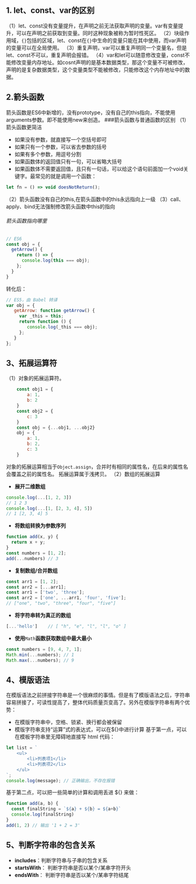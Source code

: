 ##  1. let、const、var的区别
（1）let、const没有变量提升，在声明之前无法获取声明的变量。var有变量提升，可以在声明之前获取到变量。同时这种现象被称为暂时性死区。
（2）块级作用域，`{}`包括的区域，let、const在`{}`中生命的变量只能在其中使用，而var声明的变量可以在全局使用。
（3）重复声明，var可以重复声明同一个变量名，但是let、const不可以，重复声明会报错。
（4）var和let可以随意修改变量，const不能修改变量内存地址。如cosnt声明的是基本数据类型，那这个变量不可被修改，声明的是复杂数据类型，这个变量类型不能被修改，只能修改这个内存地址中的数据。

## 2.箭头函数
箭头函数是ES6中新增的，没有prototype，没有自己的this指向，不能使用arguments参数。即不能使用new来创造。
###箭头函数与普通函数的区别
（1）箭头函数更简洁
- 如果没有参数，就直接写一个空括号即可
- 如果只有一个参数，可以省去参数的括号
- 如果有多个参数，用逗号分割
- 如果函数体的返回值只有一句，可以省略大括号
- 如果函数体不需要返回值，且只有一句话，可以给这个语句前面加一个void关键字。最常见的就是调用一个函数：

```javascript
let fn = () => void doesNotReturn();
```
（2）箭头函数没有自己的this,在箭头函数中的this永远指向上一级
（3）call、apply、bind无法强制修改箭头函数中this的指向
###### 箭头函数指向哪里
```javascript
// ES6 
const obj = { 
  getArrow() { 
    return () => { 
      console.log(this === obj); 
    }; 
  } 
}
```

转化后：

```javascript
// ES5，由 Babel 转译
var obj = { 
   getArrow: function getArrow() { 
     var _this = this; 
     return function () { 
        console.log(_this === obj); 
     }; 
   } 
};
```
## 3、拓展运算符
（1）对象的拓展运算符。
```javascript
    const obj1 = {
        a: 1,
        b: 2
    }
    const obj2 = {
        c: 3
    }
    const obj = {...obj1, ...obj2}
    obj = {
        a: 1,
        b: 2,
        c: 3
    }
```
对象的拓展运算相当于`Object.assign`，合并时有相同的属性名，在后来的属性名会覆盖之前的属性名。
拓展运算属于浅拷贝。
（2）数组的拓展运算

- **展开二维数组**
```javascript
console.log(...[1, 2, 3])
// 1 2 3
console.log(...[1, [2, 3, 4], 5])
// 1 [2, 3, 4] 5
```
- **将数组转换为参数序列**

```javascript
function add(x, y) {
  return x + y;
}
const numbers = [1, 2];
add(...numbers) // 3
```
- **复制数组/合并数组**

```javascript
const arr1 = [1, 2];
const arr2 = [...arr1];
const arr1 = ['two', 'three'];
const arr2 = ['one', ...arr1, 'four', 'five'];
// ["one", "two", "three", "four", "five"]
```
- **将字符串转为真正的数组**

```javascript
[...'hello']    // [ "h", "e", "l", "l", "o" ]
```

- **使用**`Math`**函数获取数组中最大最小**

```javascript
const numbers = [9, 4, 7, 1];
Math.min(...numbers); // 1
Math.max(...numbers); // 9
```
## 4、模版语法
在模版语法之前拼接字符串是一个很麻烦的事情。但是有了模版语法之后，字符串容易拼接了，可读性提高了，整体代码质量页变高了。另外在模版字符串有两个优势：
- 在模版字符串中，空格、锁紧、换行都会被保留
- 模版字符串支持“运算”式的表达式，可以在${}中进行计算
基于第一点，可以在模板字符串里无障碍地直接写 html 代码：

```javascript
let list = `
    <ul>
        <li>列表项1</li>
        <li>列表项2</li>
    </ul>
`;
console.log(message); // 正确输出，不存在报错
```
基于第二点，可以把一些简单的计算和调用丢进 ${} 来做：

```javascript
function add(a, b) {
  const finalString = `${a} + ${b} = ${a+b}`
  console.log(finalString)
}
add(1, 2) // 输出 '1 + 2 = 3'
```

## 5、判断字符串的包含关系
- **includes**：判断字符串与子串的包含关系
- **startsWith**： 判断字符串是否以某个/某串字符开头
- **endsWith**： 判断字符串是否以某个/某串字符结尾